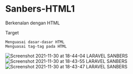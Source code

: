 # Sanbers-HTML1
Berkenalan dengan HTML

Target

    Menguasai dasar-dasar HTML
    Menguasai tag-tag pada HTML


![Screenshot 2021-11-30 at 18-44-04 LARAVEL SANBERS](https://user-images.githubusercontent.com/60083537/144041612-2353b130-7fea-4c4a-b260-9d1e98debe30.png)
![Screenshot 2021-11-30 at 18-43-55 LARAVEL SANBERS](https://user-images.githubusercontent.com/60083537/144041616-074b358b-51b5-4060-b936-0cbc1dbe0c9f.png)
![Screenshot 2021-11-30 at 18-43-47 LARAVEL SANBERS](https://user-images.githubusercontent.com/60083537/144041621-bc4bf54d-0dc9-4c91-9469-271129aaa9de.png)

